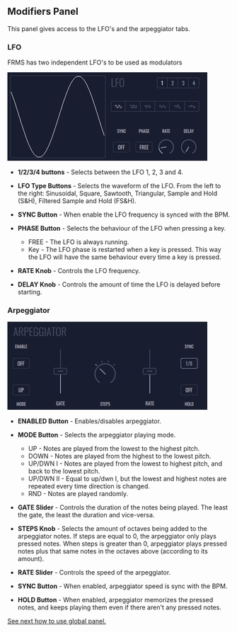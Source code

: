 ## **Modifiers Panel**

This panel gives access to the LFO's and the arpeggiator tabs.

### **LFO**

FRMS has two independent LFO's to be used as modulators

<img src="images/lfo-panel.png" style="padding: 0px; bottom-padding: 0px;"/>

- **1/2/3/4 buttons** - Selects between the LFO 1, 2, 3 and 4.

- **LFO Type Buttons** - Selects the waveform of the LFO. From the left to the right: Sinusoidal, Square, Sawtooth, Triangular, Sample and Hold (S&H), Filtered Sample and Hold (FS&H).

- **SYNC Button** - When enable the LFO frequency is synced with the BPM.

- **PHASE Button** - Selects the behaviour of the LFO when pressing a key.

  - FREE - The LFO is always running.
  - Key - The LFO phase is restarted when a key is pressed. This way the LFO will have the same behaviour every time a key is pressed.

- **RATE Knob** - Controls the LFO frequency.

- **DELAY Knob** - Controls the amount of time the LFO is delayed before starting.

### **Arpeggiator**

<img src="images/arpeggiator-panel.png" style="padding: 0px; bottom-padding: 0px;"/>

- **ENABLED Button** - Enables/disables arpeggiator.

- **MODE Button** - Selects the arpeggiator playing mode.

  - UP - Notes are played from the lowest to the highest pitch.
  - DOWN - Notes are played from the highest to the lowest pitch.
  - UP/DWN I - Notes are played from the lowest to highest pitch, and back to the lowest pitch.
  - UP/DWN II - Equal to up/dwn I, but the lowest and highest notes are repeated every time direction is changed.
  - RND - Notes are played randomly.

- **GATE Slider** - Controls the duration of the notes being played. The least the gate, the least the duration and vice-versa.

- **STEPS Knob** - Selects the amount of octaves being added to the arpeggiator notes. If steps are equal to 0, the arpeggiator only plays pressed notes. When steps is greater than 0, arpeggiator plays pressed notes plus that same notes in the octaves above (according to its amount).

- **RATE Slider** - Controls the speed of the arpeggiator.

- **SYNC Button** - When enabled, arpeggiator speed is sync with the BPM.

- **HOLD Button** - When enabled, arpeggiator memorizes the pressed notes, and keeps playing them even if there aren't any pressed notes.

[See next how to use global panel.](global-panel)
